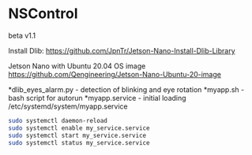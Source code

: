 # NSControl
beta v1.1

Install Dlib:
https://github.com/JpnTr/Jetson-Nano-Install-Dlib-Library

Jetson Nano with Ubuntu 20.04 OS image
https://github.com/Qengineering/Jetson-Nano-Ubuntu-20-image

*dlib_eyes_alarm.py - detection of blinking and eye rotation
*myapp.sh - bash script for autorun
*myapp.service - initial loading /etc/systemd/system/myapp.service

```bash
sudo systemctl daemon-reload
sudo systemctl enable my_service.service
sudo systemctl start my_service.service
sudo systemctl status my_service.service
```
